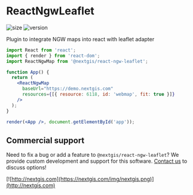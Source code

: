 # ReactNgwLeaflet

![size](https://img.shields.io/bundlephobia/minzip/@nextgis/react-ngw-leaflet) ![version](https://img.shields.io/npm/v/@nextgis/react-ngw-leaflet)

Plugin to integrate NGW maps into react with leaflet adapter

```jsx
import React from 'react';
import { render } from 'react-dom';
import ReactNgwMap from '@nextgis/react-ngw-leaflet';

function App() {
  return (
    <ReactNgwMap
      baseUrl="https://demo.nextgis.com"
      resources={[{ resource: 6118, id: 'webmap', fit: true }]}
    />
  );
}

render(<App />, document.getElementById('app'));
```

## Commercial support

Need to fix a bug or add a feature to `@nextgis/react-ngw-leaflet`? We provide custom development and support for this software. [Contact us](http://nextgis.com/contact/) to discuss options!

[![http://nextgis.com](https://nextgis.com/img/nextgis.png)](http://nextgis.com)
